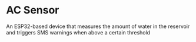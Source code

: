 # AC Sensor
An ESP32-based device that measures the amount of water in the reservoir and triggers SMS warnings when above a certain threshold 